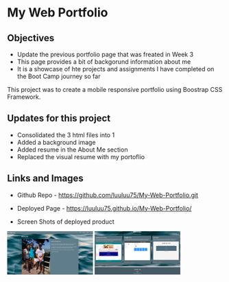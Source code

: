 # My Web Portfolio 

## Objectives

+ Update the previous portfolio page that was freated in Week 3
+ This page provides a bit of backgorund information about me
+ It is a showcase of hte projects and assignments I have completed on the Boot Camp journey so far

This project was to create a mobile responsive portfolio using Boostrap CSS Framework.

## Updates for this project

+ Consolidated the 3 html files into 1
+ Added a background image
+ Added resume in the About Me section
+ Replaced the visual resume with my portoflio

## Links and Images

+ Github Repo - https://github.com/luuluu75/My-Web-Portfolio.git
+ Deployed Page - https://luuluu75.github.io/My-Web-Portfolio/

+ Screen Shots of deployed product 

<p float="left">
    <img src="Assets/Images/about-me-page.jpg" width="200px"/>
    <img src="Assets/Images/portfolio-page.jpg" width="200px"/>
</p>

